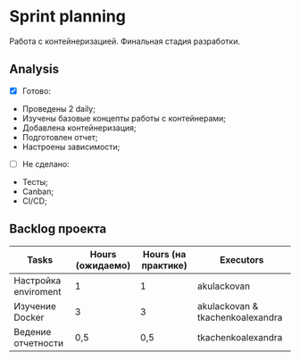 # Sprint planning
Работа с контейнеризацией. Финальная стадия разработки.

## Аnalysis
- [x] Готово:
- Проведены 2 daily;
- Изучены базовые концепты работы с контейнерами;
- Добавлена контейнеризация;
- Подготовлен отчет;
- Настроены зависимости;
- [ ] Не сделано:
- Тесты;
- Canban;
- CI/CD;



## Backlog проекта
Tasks | Hours (ожидаемо) | Hours (на практике)| Executors
------------ | ------------- | ------------- | -------------
Настройка enviroment | 1 | 1 | akulackovan
Изучение Docker | 3 | 3 | akulackovan & tkachenkoalexandra
Ведение отчетности | 0,5 | 0,5 | tkachenkoalexandra
